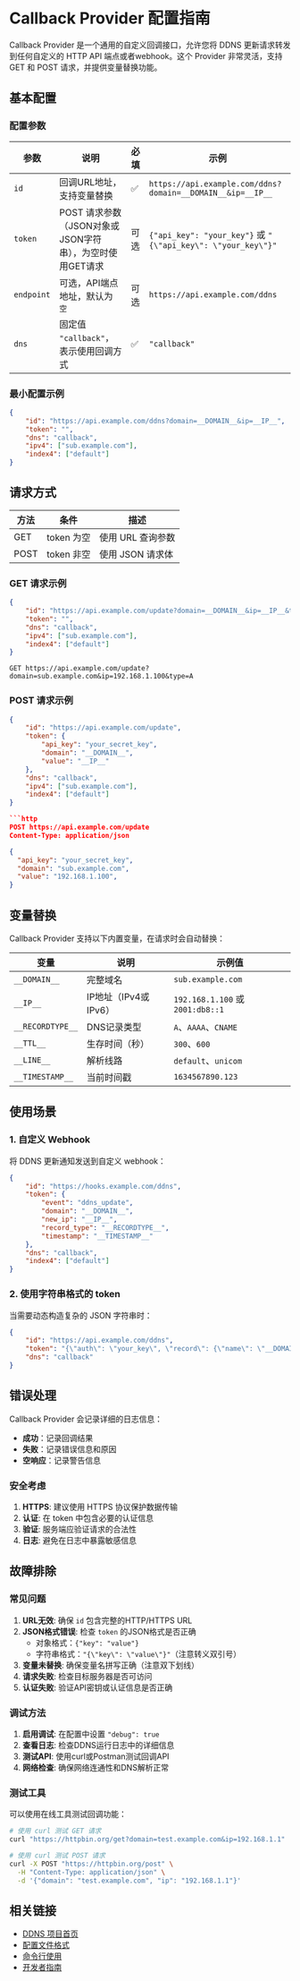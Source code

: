 # Callback Provider 配置指南

Callback Provider 是一个通用的自定义回调接口，允许您将 DDNS 更新请求转发到任何自定义的 HTTP API 端点或者webhook。这个 Provider 非常灵活，支持 GET 和 POST 请求，并提供变量替换功能。

## 基本配置

### 配置参数

| 参数 | 说明 | 必填 | 示例 |
|------|------|------|------|
| `id` | 回调URL地址，支持变量替换 | ✅ | `https://api.example.com/ddns?domain=__DOMAIN__&ip=__IP__` |
| `token` | POST 请求参数（JSON对象或JSON字符串），为空时使用GET请求 | 可选 | `{"api_key": "your_key"}` 或 `"{\"api_key\": \"your_key\"}"` |
| `endpoint` | 可选，API端点地址，默认为 `空` | 可选 | `https://api.example.com/ddns` |
| `dns` | 固定值 `"callback"`，表示使用回调方式 | ✅ | `"callback"` |

### 最小配置示例

```json
{
    "id": "https://api.example.com/ddns?domain=__DOMAIN__&ip=__IP__",
    "token": "",
    "dns": "callback",
    "ipv4": ["sub.example.com"],
    "index4": ["default"]
}
```

## 请求方式

| 方法 | 条件       | 描述               |
|------|------------|--------------------|
| GET  | token 为空 | 使用 URL 查询参数  |
| POST | token 非空 | 使用 JSON 请求体   |

### GET 请求示例

```json
{
    "id": "https://api.example.com/update?domain=__DOMAIN__&ip=__IP__&type=__RECORDTYPE__",
    "token": "",
    "dns": "callback",
    "ipv4": ["sub.example.com"],
    "index4": ["default"]
}
```

```http
GET https://api.example.com/update?domain=sub.example.com&ip=192.168.1.100&type=A
```

### POST 请求示例

```json
{
    "id": "https://api.example.com/update",
    "token": {
        "api_key": "your_secret_key",
        "domain": "__DOMAIN__",
        "value": "__IP__"
    },
    "dns": "callback",
    "ipv4": ["sub.example.com"],
    "index4": ["default"]
}

```http
POST https://api.example.com/update
Content-Type: application/json

{
  "api_key": "your_secret_key",
  "domain": "sub.example.com",
  "value": "192.168.1.100",
}
```

## 变量替换

Callback Provider 支持以下内置变量，在请求时会自动替换：

| 变量 | 说明 | 示例值 |
|------|------|--------|
| `__DOMAIN__` | 完整域名 | `sub.example.com` |
| `__IP__` | IP地址（IPv4或IPv6） | `192.168.1.100` 或 `2001:db8::1` |
| `__RECORDTYPE__` | DNS记录类型 | `A`、`AAAA`、`CNAME` |
| `__TTL__` | 生存时间（秒） | `300`、`600` |
| `__LINE__` | 解析线路 | `default`、`unicom` |
| `__TIMESTAMP__` | 当前时间戳 | `1634567890.123` |

## 使用场景

### 1. 自定义 Webhook

将 DDNS 更新通知发送到自定义 webhook：

```json
{
    "id": "https://hooks.example.com/ddns",
    "token": {
        "event": "ddns_update",
        "domain": "__DOMAIN__",
        "new_ip": "__IP__",
        "record_type": "__RECORDTYPE__",
        "timestamp": "__TIMESTAMP__"
    },
    "dns": "callback",
    "index4": ["default"]
}
```

### 2. 使用字符串格式的 token

当需要动态构造复杂的 JSON 字符串时：

```json
{
    "id": "https://api.example.com/ddns",
    "token": "{\"auth\": \"your_key\", \"record\": {\"name\": \"__DOMAIN__\", \"value\": \"__IP__\", \"type\": \"__RECORDTYPE__\"}}",
    "dns": "callback"
}
```

## 错误处理

Callback Provider 会记录详细的日志信息：

- **成功**：记录回调结果
- **失败**：记录错误信息和原因
- **空响应**：记录警告信息

### 安全考虑

1. **HTTPS**: 建议使用 HTTPS 协议保护数据传输
2. **认证**: 在 token 中包含必要的认证信息
3. **验证**: 服务端应验证请求的合法性
4. **日志**: 避免在日志中暴露敏感信息

## 故障排除

### 常见问题

1. **URL无效**: 确保 `id` 包含完整的HTTP/HTTPS URL
2. **JSON格式错误**: 检查 `token` 的JSON格式是否正确
   - 对象格式：`{"key": "value"}`
   - 字符串格式：`"{\"key\": \"value\"}"`（注意转义双引号）
3. **变量未替换**: 确保变量名拼写正确（注意双下划线）
4. **请求失败**: 检查目标服务器是否可访问
5. **认证失败**: 验证API密钥或认证信息是否正确

### 调试方法

1. **启用调试**: 在配置中设置 `"debug": true`
2. **查看日志**: 检查DDNS运行日志中的详细信息
3. **测试API**: 使用curl或Postman测试回调API
4. **网络检查**: 确保网络连通性和DNS解析正常

### 测试工具

可以使用在线工具测试回调功能：

```bash
# 使用 curl 测试 GET 请求
curl "https://httpbin.org/get?domain=test.example.com&ip=192.168.1.1"

# 使用 curl 测试 POST 请求
curl -X POST "https://httpbin.org/post" \
  -H "Content-Type: application/json" \
  -d '{"domain": "test.example.com", "ip": "192.168.1.1"}'
```

## 相关链接

- [DDNS 项目首页](../../README.md)
- [配置文件格式](../json.md)
- [命令行使用](../cli.md)
- [开发者指南](../dev/provider.md)
